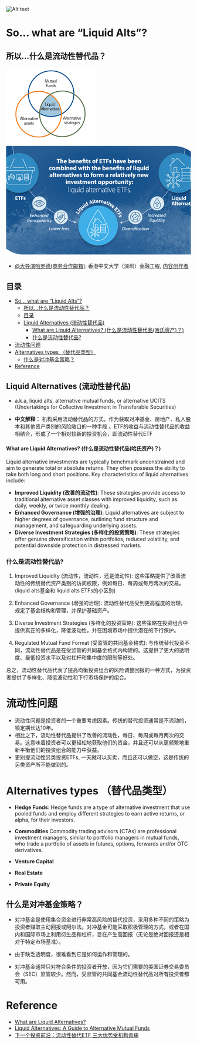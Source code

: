 ![Alt text](background.jpg)

# So... what are “Liquid Alts”?
## 所以...什么是流动性替代品？

![Alt text](image.png)
![Alt text](image-1.png)
- [@大导演哈罗德(商务合作邮箱)](mailto:zhongfangyuan@link.cuhk.edu.cn): 香港中文大学（深圳）金融工程, [内容创作者](https://space.bilibili.com/629573485)


## 目录
- [So... what are “Liquid Alts”?](#so-what-are-liquid-alts)
  - [所以...什么是流动性替代品？](#所以什么是流动性替代品)
  - [目录](#目录)
  - [Liquid Alternatives (流动性替代品)](#liquid-alternatives-流动性替代品)
      - [What are Liquid Alternatives? (什么是流动性替代品(哈氏资产)？)](#what-are-liquid-alternatives-什么是流动性替代品哈氏资产)
    - [什么是流动性替代品?](#什么是流动性替代品)
- [流动性问题](#流动性问题)
- [Alternatives types （替代品类型）](#alternatives-types-替代品类型)
  - [什么是对冲基金策略？](#什么是对冲基金策略)
- [Reference](#reference)


## Liquid Alternatives (流动性替代品)
- a.k.a, liquid alts, alternative mutual funds, or alternative UCITS (Undertakings for Collective Investment in Transferable Securities)

- **中文解释：** 
  机构采用流动替代品的方式，作为获取对冲基金、房地产、私人股本和其他资产类别的风险敞口的一种手段 。ETF的收益与流动性替代品的收益相结合，形成了一个相对较新的投资机会，即流动性替代ETF


#### What are Liquid Alternatives? (什么是流动性替代品(哈氏资产)？)

Liquid alternative investments are typically benchmark unconstrained and aim to generate total or absolute returns. They often possess the ability to take both long and short positions. Key characteristics of liquid alternatives include:

- **Improved Liquidity (改善的流动性)**: These strategies provide access to traditional alternative asset classes with improved liquidity, such as daily, weekly, or twice monthly dealing.
- **Enhanced Governance (增强的治理)**: Liquid alternatives are subject to higher degrees of governance, outlining fund structure and management, and safeguarding underlying assets.
- **Diverse Investment Strategies (多样化的投资策略)**: These strategies offer genuine diversification within portfolios, reduced volatility, and potential downside protection in distressed markets.

### 什么是流动性替代品?

1. Improved Liquidity (流动性，流动性，还是流动性): 这些策略提供了改善流动性的传统替代资产类别的访问权限，例如每日、每周或每月两次的交易。(liquid alts基金和 liquid alts ETFs的小区别)
  
2. Enhanced Governance (增强的治理): 流动性替代品受到更高程度的治理，规定了基金结构和管理，并保护基础资产。

3. Diverse Investment Strategies (多样化的投资策略): 这些策略在投资组合中提供真正的多样化，降低波动性，并在困境市场中提供潜在的下行保护。
  
4. Regulated Mutual Fund Format (受监管的共同基金格式): 与传统替代投资不同，流动性替代品是在受监管的共同基金格式内构建的。这提供了更大的透明度、最低投资水平以及对杠杆和集中度的限制等好处。

总之，流动性替代品代表了提高均衡投资组合的风险调整回报的一种方式，为投资者提供了多样化、降低波动性和下行市场保护的组合。



# 流动性问题

- 流动性问题是投资者的一个重要考虑因素。传统的替代投资通常是不流动的，锁定期长达10年。
- 相比之下，流动性替代品提供了改善的流动性，每日、每周或每月两次的交易。这意味着投资者可以更轻松地获取他们的资金，并且还可以从更频繁地重新平衡他们的投资组合的能力中获益。
- 更别提流动性另类投资ETFs, 一天就可以买卖，而且还可以做空，这是传统的另类资产所不能做到的。


# Alternatives types （替代品类型）

- **Hedge Funds**: Hedge funds are a type of alternative investment that use pooled funds and employ different strategies to earn active returns, or alpha, for their investors. 
- **Commodities** Commodity trading advisors (CTAs) are professional investment managers, similar to portfolio managers in mutual funds, who trade a portfolio of assets in futures, options, forwards and/or OTC derivatives.

- **Venture Capital**
- **Real Estate**
- **Private Equity**

## 什么是对冲基金策略？

- 对冲基金是使用集合资金进行非常高风险的替代投资，采用多种不同的策略为投资者赚取主动回报或阿尔法。对冲基金可能采取积极管理的方式，或者在国内和国际市场上利用衍生品和杠杆，旨在产生高回报（无论是绝对回报还是相对于特定市场基准）。 

- 由于缺乏透明度，很难看到它是如何运作和管理的。

- 对冲基金通常只对符合条件的投资者开放，因为它们需要的美国证券交易委员会（SEC）监管较少。然而，受监管的共同基金流动性替代品对所有投资者都可用。


# Reference

- [What are Liquid Alternatives?](https://www.investopedia.com/terms/l/liquid-alternatives.asp)
- [Liquid Alternatives: A Guide to Alternative Mutual Funds](https://www.investopedia.com/articles/mutualfund/11/liquid-alternatives.asp) 
- [下一个投资前沿：流动性替代ETF 三大优势受机构青睐](https://finance.sina.cn/2019-11-25/detail-iihnzahi3117995.d.html)
